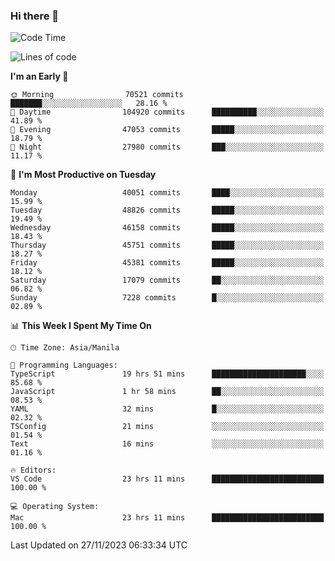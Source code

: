 ### Hi there 👋

<!--START_SECTION:waka-->
![Code Time](http://img.shields.io/badge/Code%20Time-4%2C581%20hrs%2033%20mins-blue)

![Lines of code](https://img.shields.io/badge/From%20Hello%20World%20I%27ve%20Written-106.9%20million%20lines%20of%20code-blue)

**I'm an Early 🐤** 

```text
🌞 Morning                70521 commits       ███████░░░░░░░░░░░░░░░░░░   28.16 % 
🌆 Daytime                104920 commits      ██████████░░░░░░░░░░░░░░░   41.89 % 
🌃 Evening                47053 commits       █████░░░░░░░░░░░░░░░░░░░░   18.79 % 
🌙 Night                  27980 commits       ███░░░░░░░░░░░░░░░░░░░░░░   11.17 % 
```
📅 **I'm Most Productive on Tuesday** 

```text
Monday                   40051 commits       ████░░░░░░░░░░░░░░░░░░░░░   15.99 % 
Tuesday                  48826 commits       █████░░░░░░░░░░░░░░░░░░░░   19.49 % 
Wednesday                46158 commits       █████░░░░░░░░░░░░░░░░░░░░   18.43 % 
Thursday                 45751 commits       █████░░░░░░░░░░░░░░░░░░░░   18.27 % 
Friday                   45381 commits       █████░░░░░░░░░░░░░░░░░░░░   18.12 % 
Saturday                 17079 commits       ██░░░░░░░░░░░░░░░░░░░░░░░   06.82 % 
Sunday                   7228 commits        █░░░░░░░░░░░░░░░░░░░░░░░░   02.89 % 
```


📊 **This Week I Spent My Time On** 

```text
🕑︎ Time Zone: Asia/Manila

💬 Programming Languages: 
TypeScript               19 hrs 51 mins      █████████████████████░░░░   85.68 % 
JavaScript               1 hr 58 mins        ██░░░░░░░░░░░░░░░░░░░░░░░   08.53 % 
YAML                     32 mins             █░░░░░░░░░░░░░░░░░░░░░░░░   02.32 % 
TSConfig                 21 mins             ░░░░░░░░░░░░░░░░░░░░░░░░░   01.54 % 
Text                     16 mins             ░░░░░░░░░░░░░░░░░░░░░░░░░   01.16 % 

🔥 Editors: 
VS Code                  23 hrs 11 mins      █████████████████████████   100.00 % 

💻 Operating System: 
Mac                      23 hrs 11 mins      █████████████████████████   100.00 % 
```


 Last Updated on 27/11/2023 06:33:34 UTC
<!--END_SECTION:waka-->


<!--
**rad182/rad182** is a ✨ _special_ ✨ repository because its `README.md` (this file) appears on your GitHub profile.

Here are some ideas to get you started:

- 🔭 I’m currently working on ...
- 🌱 I’m currently learning ...
- 👯 I’m looking to collaborate on ...
- 🤔 I’m looking for help with ...
- 💬 Ask me about ...
- 📫 How to reach me: ...
- 😄 Pronouns: ...
- ⚡ Fun fact: ...
-->
